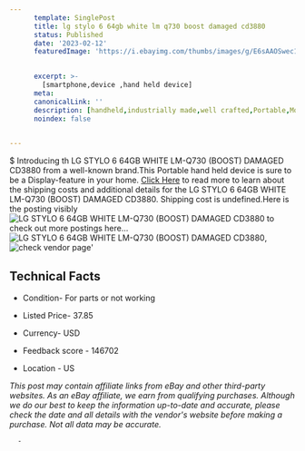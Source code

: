 ```yaml
---
      template: SinglePost
      title: lg stylo 6 64gb white lm q730 boost damaged cd3880
      status: Published
      date: '2023-02-12'
      featuredImage: 'https://i.ebayimg.com/thumbs/images/g/E6sAAOSwec1j5Ajn/s-l225.jpg'
       

      excerpt: >-
        [smartphone,device ,hand held device]
      meta:
      canonicalLink: ''
      description: [handheld,industrially made,well crafted,Portable,Mobile,Compact,Convenient,Lightweight,Maneuverable,Man-portable,Miniature,Carriable,Hand-held,Light,Holdable,Transportable,Mobile device,Pocket-sized,On-the-go,Wireless,Cordless,Compact size,Convenient size, smartphone,device ,hand held device]
      noindex: false
      

---
```

$
      Introducing th LG STYLO 6 64GB WHITE LM-Q730 (BOOST) DAMAGED CD3880 from a well-known brand.This Portable hand held device is sure to be a Display-feature in your home. [Click Here](https://www.ebay.com/itm/285139259810?hash=item42639fd1a2%3Ag%3AE6sAAOSwec1j5Ajn&mkevt=1&mkcid=1&mkrid=711-53200-19255-0&campid=%253CePNCampaignId%253E&customid=%253CreferenceId%253E&toolid=10049) to read more to learn about the shipping costs and additional details for the LG STYLO 6 64GB WHITE LM-Q730 (BOOST) DAMAGED CD3880. Shipping cost is undefined.Here is the posting visibly ![LG STYLO 6 64GB WHITE LM-Q730 (BOOST) DAMAGED CD3880](https://i.ebayimg.com/thumbs/images/g/E6sAAOSwec1j5Ajn/s-l225.jpg) to check out more postings here... ![LG STYLO 6 64GB WHITE LM-Q730 (BOOST) DAMAGED CD3880](https://i.ebayimg.com/images/g/E6sAAOSwec1j5Ajn/s-l1600.jpg), ![check vendor page](https://origin-galleryplus.ebayimg.com/ws/web/285139259810_2_0_1/225x225.jpg,https://origin-galleryplus.ebayimg.com/ws/web/285139259810_3_0_1/225x225.jpg,https://origin-galleryplus.ebayimg.com/ws/web/285139259810_4_0_1/225x225.jpg,https://origin-galleryplus.ebayimg.com/ws/web/285139259810_5_0_1/225x225.jpg,https://origin-galleryplus.ebayimg.com/ws/web/285139259810_6_0_1/225x225.jpg,https://origin-galleryplus.ebayimg.com/ws/web/285139259810_7_0_1/225x225.jpg)'

      

 ## Technical Facts 



     
      

 - Condition- For parts or not working 


      

 - Listed Price- 37.85 


      

 - Currency- USD 


      

 - Feedback score - 146702 


      

 - Location - US 


      
      

 *_This post may contain affiliate links from eBay and other third-party websites. As an eBay affiliate, we earn from qualifying purchases. Although we do our best to keep the information up-to-date and accurate, please check the date and all details with the vendor's website before making a purchase. Not all data may be accurate._*




      -
